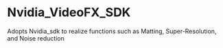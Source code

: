 # Nvidia_VideoFX_SDK
Adopts Nvidia_sdk to realize functions such as Matting, Super-Resolution, and Noise reduction
